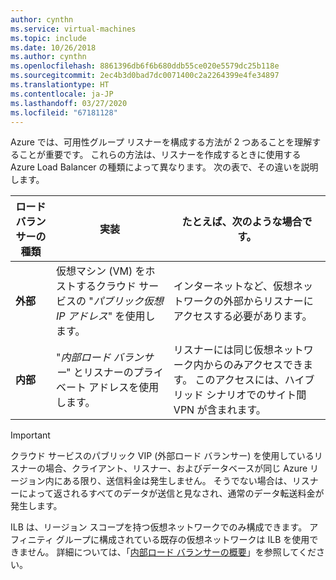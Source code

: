 ```yaml
---
author: cynthn
ms.service: virtual-machines
ms.topic: include
ms.date: 10/26/2018
ms.author: cynthn
ms.openlocfilehash: 8861396db6f6b680ddb55ce020e5579dc25b118e
ms.sourcegitcommit: 2ec4b3d0bad7dc0071400c2a2264399e4fe34897
ms.translationtype: HT
ms.contentlocale: ja-JP
ms.lasthandoff: 03/27/2020
ms.locfileid: "67181128"
---
```

Azure では、可用性グループ リスナーを構成する方法が 2 つあることを理解することが重要です。 これらの方法は、リスナーを作成するときに使用する Azure Load Balancer の種類によって異なります。 次の表で、その違いを説明します。

| ロード バランサーの種類 | 実装 | たとえば、次のような場合です。 |
| --- | --- | --- |
| **外部** |仮想マシン (VM) をホストするクラウド サービスの "*パブリック仮想 IP アドレス*" を使用します。 |インターネットなど、仮想ネットワークの外部からリスナーにアクセスする必要があります。 |
| **内部** |"*内部ロード バランサー*" とリスナーのプライベート アドレスを使用します。 |リスナーには同じ仮想ネットワーク内からのみアクセスできます。 このアクセスには、ハイブリッド シナリオでのサイト間 VPN が含まれます。 |

> [!IMPORTANT]
> クラウド サービスのパブリック VIP (外部ロード バランサー) を使用しているリスナーの場合、クライアント、リスナー、およびデータベースが同じ Azure リージョン内にある限り、送信料金は発生しません。 そうでない場合は、リスナーによって返されるすべてのデータが送信と見なされ、通常のデータ転送料金が発生します。 
> 
> 

ILB は、リージョン スコープを持つ仮想ネットワークでのみ構成できます。 アフィニティ グループに構成されている既存の仮想ネットワークは ILB を使用できません。 詳細については、「[内部ロード バランサーの概要](../articles/load-balancer/load-balancer-internal-overview.md)」を参照してください。

